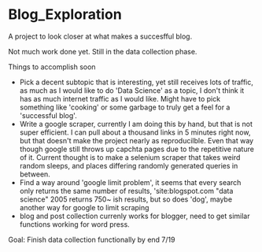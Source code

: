 # Blog_Exploration

A project to look closer at what makes a succesfful blog.

Not much work done yet. Still in the data collection phase.

Things to accomplish soon
* Pick a decent subtopic that is interesting, yet still receives lots of traffic, as much as I would like to do 'Data Science' as a topic, I don't think it has as much internet traffic as I would like. Might have to pick something like 'cooking' or some garbage to truly get a feel for a 'successful blog'.
* Write a google scraper, currently I am doing this by hand, but that is not super efficient. I can pull about a thousand links in 5 minutes right now, but that doesn't make the project nearly as reproducilble. Even that way though google still throws up capchta pages due to the repetitive nature of it. Current thought is to make a selenium scraper that takes weird random sleeps, and places differing randomly generated queries in between.
* Find a way around 'google limit problem', it seems that every search only returns the same number of results, 'site:blogspot.com "data science" 2005 returns 750~ ish results, but so does 'dog', maybe another way for google to limit scraping
* blog and post collection currenly works for blogger, need to get similar functions working for word press.

Goal: Finish data collection functionally by end 7/19
